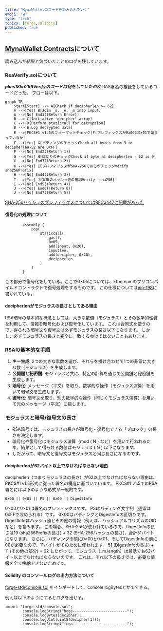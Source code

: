 ```yaml
---
title: "MynaWalletのコードを読み込んでいく"
emoji: "⛳"
type: "tech"
topics: [forge,solidity]
published: true
---
```


## [MynaWallet Contracts](https://github.com/MynaWallet/contracts)について

読み込んだ結果と気づいたことのログを残しています。

### RsaVerify.solについて

***pkcs1Sha256Verifyのコードは何をしていたのか***
RAS署名の検証をしているコードだった。
フローは以下。

```mermaid
graph TB
    Start[Start] --> A[Check if decipherlen >= 62]
    A -->|Yes| B[Join _s, _e, _m into input]
    A -->|No| End1((Return Error))
    B --> C[Initialize 'decipher' array]
    C --> D[Perform staticcall for decryption]
    D --> E[Log decrypted data]
    E -->|PKCS#1 v1.5のフォーマットチェック|F[プレフィックスが0x00と0x01で始まっているか]
    F -->|Yes| G[パディングのチェックCheck all bytes from 3 to decipherlen-52 are 0xFF]
    F -->|No| End2((Return 1))
    G -->|Yes| H[区切りのチェックCheck if byte at decipherlen - 52 is 0]
    G -->|No| End3((Return 2))
    H -->|Yes| I[プレフィックスがSHA-256であるかチェックVerify sha256Prefix]
    H -->|No| End4((Return 3))
    I -->|Yes| J[実際のハッシュ値の確認Verify _sha256]
    I -->|No| End5((Return 4))
    J -->|Yes| End6((Return 0))
    J -->|No| End7((Return 5))
```

[SHA-256ハッシュのプレフィックスについてはRFC3447に記載があった](https://www.rfc-editor.org/rfc/rfc3447#page-43)

#### 復号化の処理について

```RsaVerify.sol
        assembly {
            pop(
                staticcall(
                    gas(),
                    0x05,
                    add(input, 0x20),
                    inputlen,
                    add(decipher, 0x20),
                    decipherlen
                )
            )
        }
```

この部分で復号化をしている。ここで0×05については、Ethereumのプリコンパイルドコントラクトで復号処理をするものです。
この仕様については[eip-198](https://eips.ethereum.org/EIPS/eip-198)に書かれている。

#### decipherlenがモジュラスの長さとしてある理由

RSA暗号の基本的な概念としては、大きな数値（モジュラス）とその数学的性質を利用して、情報を暗号化および復号化しています。
これは合同式を使うので、得られる暗号文や復号文は必ずモジュラスの長さ以下になります。
しかし、必ずモジュラスの長さと完全に一致するわけではないこともあります。

### RSAの基本的な手順

1. **キー生成**: 2つの大きな素数を選び、それらを掛け合わせて1つの非常に大きな数（モジュラス）を生成します。
2. **公開鍵と秘密鍵**: モジュラスと共に、特定の計算を通じて公開鍵と秘密鍵を生成します。
3. **暗号化**: メッセージ（平文）を取り、数学的な操作（モジュラス演算）を用いて暗号文を生成します。
4. **復号化**: 暗号文を取り、別の数学的な操作（同じくモジュラス演算）を用いて元のメッセージ（平文）に戻します。

### モジュラスと暗号/復号文の長さ

- RSA暗号では、モジュラスの長さが暗号化・復号化できる「ブロック」の長さを決定します。
- 暗号化や復号化はモジュラス演算（mod \( N \) など）を用いて行われるため、結果として得られる数値はモジュラス \( N \) 以下になります。
- したがって、暗号文と復号文はモジュラスと同じ長さになるのです。

#### decipherlenが62バイト以上でなければならない理由

decipherlen（つまりモジュラスの長さ）が62以上でなければならない理由は、PKCS#1 v1.5形式に従った署名の構造に基づいています。
PKCS#1 v1.5でのRSA署名には以下のような形式が一般的です。

```format
0×00 || 0×01 || PS || 0x00 || DigestInfo
```

0×00と0×01は署名のプレフィックスです。
PSはパディング文字列（通常は0xFFで埋められる）です。
0×00はパディングとDigestInfoの区切りです。
DigestInfoはハッシュ値とその他の情報（例えば、ハッシュアルゴリズムのOIDなど）を含みます。
この場合、SHA-256が使われているので、DigestInfoの長さは19 (sha256Prefixの長さ) + 32 (SHA-256ハッシュの長さ)、合計51バイトになります。
さらに、パディングの前に0×00と0×01、そしてDigestInfoの前に00が必要なので、11バイトがそのために使われます。
51 (DigestInfoの長さ) + 11 (その他の部分) = 62
したがって、モジュラス（_m.length）は最低でも62バイト以上でなければならないのです。
これは、それ以下の長さでは、必要な情報を全て格納できないためです。

#### Solidity のコンソールログの出力方法について

[forge-std/console.sol](https://github.com/foundry-rs/forge-std/blob/master/src/console.sol) をインポートして、console.logBytesとかでできる。

例えば以下のようにするとログを出せる。

```RsaVerify.sol
import "forge-std/console.sol";
        console.logString("hoge-------------------------");
        console.logBytes(decipher);
        console.logUint(uint8(decipher[1]));
        console.logString("fuga-------------------------");
```
